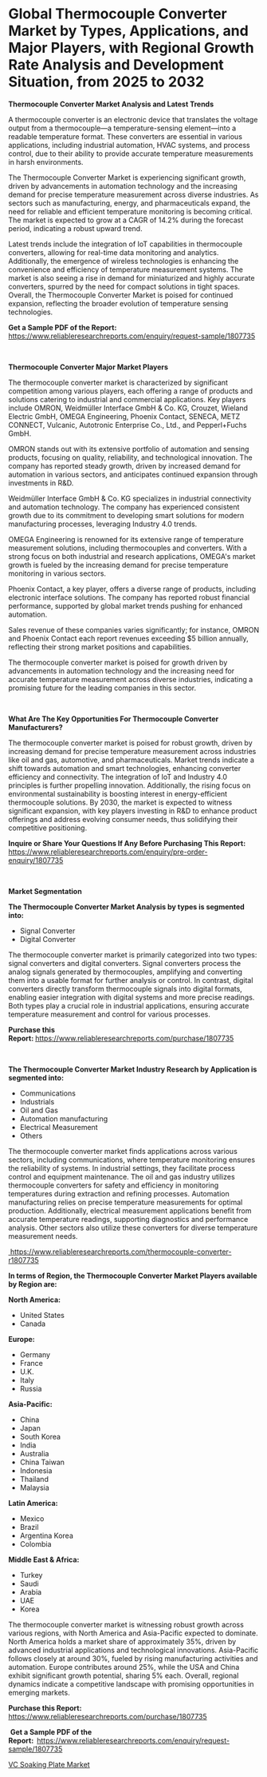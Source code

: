 <p><h1>Global Thermocouple Converter Market by Types, Applications, and Major Players, with Regional Growth Rate Analysis and Development Situation, from 2025 to 2032</h1></p><p><strong>Thermocouple Converter Market Analysis and Latest Trends</strong></p>
<p><p>A thermocouple converter is an electronic device that translates the voltage output from a thermocouple—a temperature-sensing element—into a readable temperature format. These converters are essential in various applications, including industrial automation, HVAC systems, and process control, due to their ability to provide accurate temperature measurements in harsh environments.</p><p>The Thermocouple Converter Market is experiencing significant growth, driven by advancements in automation technology and the increasing demand for precise temperature measurement across diverse industries. As sectors such as manufacturing, energy, and pharmaceuticals expand, the need for reliable and efficient temperature monitoring is becoming critical. The market is expected to grow at a CAGR of 14.2% during the forecast period, indicating a robust upward trend.</p><p>Latest trends include the integration of IoT capabilities in thermocouple converters, allowing for real-time data monitoring and analytics. Additionally, the emergence of wireless technologies is enhancing the convenience and efficiency of temperature measurement systems. The market is also seeing a rise in demand for miniaturized and highly accurate converters, spurred by the need for compact solutions in tight spaces. Overall, the Thermocouple Converter Market is poised for continued expansion, reflecting the broader evolution of temperature sensing technologies.</p></p>
<p><strong>Get a Sample PDF of the Report:&nbsp;</strong> <a href="https://www.reliableresearchreports.com/enquiry/request-sample/1807735?utm_campaign=3022&utm_medium=2&utm_source=Github&utm_content=ia&utm_term=06042025&utm_id=thermocouple-converter">https://www.reliableresearchreports.com/enquiry/request-sample/1807735</a></p>
<p>&nbsp;</p>
<p><strong>Thermocouple Converter Major Market Players</strong></p>
<p><p>The thermocouple converter market is characterized by significant competition among various players, each offering a range of products and solutions catering to industrial and commercial applications. Key players include OMRON, Weidmüller Interface GmbH & Co. KG, Crouzet, Wieland Electric GmbH, OMEGA Engineering, Phoenix Contact, SENECA, METZ CONNECT, Vulcanic, Autotronic Enterprise Co., Ltd., and Pepperl+Fuchs GmbH.</p><p>OMRON stands out with its extensive portfolio of automation and sensing products, focusing on quality, reliability, and technological innovation. The company has reported steady growth, driven by increased demand for automation in various sectors, and anticipates continued expansion through investments in R&D.</p><p>Weidmüller Interface GmbH & Co. KG specializes in industrial connectivity and automation technology. The company has experienced consistent growth due to its commitment to developing smart solutions for modern manufacturing processes, leveraging Industry 4.0 trends.</p><p>OMEGA Engineering is renowned for its extensive range of temperature measurement solutions, including thermocouples and converters. With a strong focus on both industrial and research applications, OMEGA's market growth is fueled by the increasing demand for precise temperature monitoring in various sectors. </p><p>Phoenix Contact, a key player, offers a diverse range of products, including electronic interface solutions. The company has reported robust financial performance, supported by global market trends pushing for enhanced automation.</p><p>Sales revenue of these companies varies significantly; for instance, OMRON and Phoenix Contact each report revenues exceeding $5 billion annually, reflecting their strong market positions and capabilities.</p><p>The thermocouple converter market is poised for growth driven by advancements in automation technology and the increasing need for accurate temperature measurement across diverse industries, indicating a promising future for the leading companies in this sector.</p></p>
<p>&nbsp;</p>
<p><strong>What Are The Key Opportunities For Thermocouple Converter Manufacturers?</strong></p>
<p><p>The thermocouple converter market is poised for robust growth, driven by increasing demand for precise temperature measurement across industries like oil and gas, automotive, and pharmaceuticals. Market trends indicate a shift towards automation and smart technologies, enhancing converter efficiency and connectivity. The integration of IoT and Industry 4.0 principles is further propelling innovation. Additionally, the rising focus on environmental sustainability is boosting interest in energy-efficient thermocouple solutions. By 2030, the market is expected to witness significant expansion, with key players investing in R&D to enhance product offerings and address evolving consumer needs, thus solidifying their competitive positioning.</p></p>
<p><strong>Inquire or Share Your Questions If Any Before Purchasing This Report:</strong> <a href="https://www.reliableresearchreports.com/enquiry/pre-order-enquiry/1807735?utm_campaign=3022&utm_medium=2&utm_source=Github&utm_content=ia&utm_term=06042025&utm_id=thermocouple-converter">https://www.reliableresearchreports.com/enquiry/pre-order-enquiry/1807735</a></p>
<p>&nbsp;</p>
<p><strong>Market Segmentation</strong></p>
<p><strong>The Thermocouple Converter Market Analysis by types is segmented into:</strong></p>
<p><ul><li>Signal Converter</li><li>Digital Converter</li></ul></p>
<p><p>The thermocouple converter market is primarily categorized into two types: signal converters and digital converters. Signal converters process the analog signals generated by thermocouples, amplifying and converting them into a usable format for further analysis or control. In contrast, digital converters directly transform thermocouple signals into digital formats, enabling easier integration with digital systems and more precise readings. Both types play a crucial role in industrial applications, ensuring accurate temperature measurement and control for various processes.</p></p>
<p><strong>Purchase this Report:&nbsp;</strong><a href="https://www.reliableresearchreports.com/purchase/1807735?utm_campaign=3022&utm_medium=2&utm_source=Github&utm_content=ia&utm_term=06042025&utm_id=thermocouple-converter">https://www.reliableresearchreports.com/purchase/1807735</a></p>
<p>&nbsp;</p>
<p><strong>The Thermocouple Converter Market Industry Research by Application is segmented into:</strong></p>
<p><ul><li>Communications</li><li>Industrials</li><li>Oil and Gas</li><li>Automation manufacturing</li><li>Electrical Measurement</li><li>Others</li></ul></p>
<p><p>The thermocouple converter market finds applications across various sectors, including communications, where temperature monitoring ensures the reliability of systems. In industrial settings, they facilitate process control and equipment maintenance. The oil and gas industry utilizes thermocouple converters for safety and efficiency in monitoring temperatures during extraction and refining processes. Automation manufacturing relies on precise temperature measurements for optimal production. Additionally, electrical measurement applications benefit from accurate temperature readings, supporting diagnostics and performance analysis. Other sectors also utilize these converters for diverse temperature measurement needs.</p></p>
<p><a href="https://www.reliableresearchreports.com/thermocouple-converter-r1807735?utm_campaign=3022&utm_medium=2&utm_source=Github&utm_content=ia&utm_term=06042025&utm_id=thermocouple-converter">&nbsp;https://www.reliableresearchreports.com/thermocouple-converter-r1807735</a></p>
<p><strong>In terms of Region, the Thermocouple Converter Market Players available by Region are:</strong></p>
<p>
    <p> <strong> North America: </strong>
        <ul>
            <li>United States</li>
            <li>Canada</li>
        </ul>
        </p> 
    <p> <strong> Europe: </strong>
        <ul>
            <li>Germany</li>
            <li>France</li>
            <li>U.K.</li>
            <li>Italy</li>
            <li>Russia</li>
        </ul>
        </p> 
    <p> <strong> Asia-Pacific: </strong>
        <ul>
            <li>China</li>
            <li>Japan</li>
            <li>South Korea</li>
            <li>India</li>
            <li>Australia</li>
            <li>China Taiwan</li>
            <li>Indonesia</li>
            <li>Thailand</li>
            <li>Malaysia</li>
        </ul>
        </p> 
    <p> <strong> Latin America: </strong>
        <ul>
            <li>Mexico</li>
            <li>Brazil</li>
            <li>Argentina Korea</li>
            <li>Colombia</li>
        </ul>
        </p> 
    <p> <strong> Middle East & Africa: </strong>
        <ul>
            <li>Turkey</li>
            <li>Saudi</li>
            <li>Arabia</li>
            <li>UAE</li>
            <li>Korea</li>
        </ul>
    </p>
    </p>
<p><p>The thermocouple converter market is witnessing robust growth across various regions, with North America and Asia-Pacific expected to dominate. North America holds a market share of approximately 35%, driven by advanced industrial applications and technological innovations. Asia-Pacific follows closely at around 30%, fueled by rising manufacturing activities and automation. Europe contributes around 25%, while the USA and China exhibit significant growth potential, sharing 5% each. Overall, regional dynamics indicate a competitive landscape with promising opportunities in emerging markets.</p></p>
<p><strong>Purchase this Report: </strong><a href="https://www.reliableresearchreports.com/purchase/1807735?utm_campaign=3022&utm_medium=2&utm_source=Github&utm_content=ia&utm_term=06042025&utm_id=thermocouple-converter">https://www.reliableresearchreports.com/purchase/1807735</a></p>
<p>&nbsp;<strong>Get a Sample PDF of the Report:&nbsp;&nbsp;</strong><a href="https://www.reliableresearchreports.com/enquiry/request-sample/1807735?utm_campaign=3022&utm_medium=2&utm_source=Github&utm_content=ia&utm_term=06042025&utm_id=thermocouple-converter">https://www.reliableresearchreports.com/enquiry/request-sample/1807735</a></p>
<p><strong></strong></p>
<p><p><a href="https://github.com/paljuhubeyde/Market-Research-Report-List-1/blob/main/vc-soaking-plate-market.md?utm_campaign=3022&utm_medium=2&utm_source=Github&utm_content=ia&utm_term=06042025&utm_id=thermocouple-converter">VC Soaking Plate Market</a></p></p>
